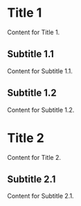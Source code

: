 
# Title 1
Content for Title 1.

## Subtitle 1.1
Content for Subtitle 1.1.

## Subtitle 1.2
Content for Subtitle 1.2.

# Title 2
Content for Title 2.

## Subtitle 2.1
Content for Subtitle 2.1.

